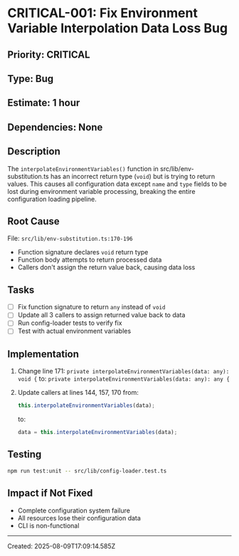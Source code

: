 # CRITICAL-001: Fix Environment Variable Interpolation Data Loss Bug

## Priority: CRITICAL
## Type: Bug
## Estimate: 1 hour
## Dependencies: None

## Description
The `interpolateEnvironmentVariables()` function in src/lib/env-substitution.ts has an incorrect return type (`void`) but is trying to return values. This causes all configuration data except `name` and `type` fields to be lost during environment variable processing, breaking the entire configuration loading pipeline.

## Root Cause
File: `src/lib/env-substitution.ts:170-196`
- Function signature declares `void` return type
- Function body attempts to return processed data
- Callers don't assign the return value back, causing data loss

## Tasks
- [ ] Fix function signature to return `any` instead of `void`
- [ ] Update all 3 callers to assign returned value back to data
- [ ] Run config-loader tests to verify fix
- [ ] Test with actual environment variables

## Implementation
1. Change line 171: `private interpolateEnvironmentVariables(data: any): void {`
   to: `private interpolateEnvironmentVariables(data: any): any {`

2. Update callers at lines 144, 157, 170 from:
   ```typescript
   this.interpolateEnvironmentVariables(data);
   ```
   to:
   ```typescript
   data = this.interpolateEnvironmentVariables(data);
   ```

## Testing
```bash
npm run test:unit -- src/lib/config-loader.test.ts
```

## Impact if Not Fixed
- Complete configuration system failure
- All resources lose their configuration data
- CLI is non-functional

---
Created: 2025-08-09T17:09:14.585Z